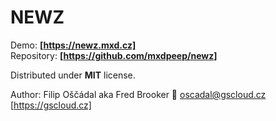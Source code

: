 # NEWZ

Demo: **[https://newz.mxd.cz]**  
Repository:  **[https://github.com/mxdpeep/newz]**

Distributed under **MIT** license.

Author: Filip Oščádal aka Fred Brooker 💌 <oscadal@gscloud.cz> [https://gscloud.cz]
